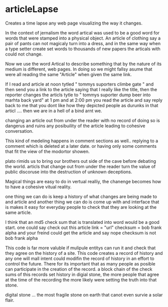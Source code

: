 # articleLapse
Creates a time lapse any web page visualizing the way it changes. 



In the context of jernalism the word artical was used to be a good word for 
words that were stamped into a physical object. An article of clothing say a pair of pants 
can not magicaly turn into a dress, and in the same way when a type setter create set words to thousands of new papers the articals with could not change. 

Now we use the word Artical to describe something that by the nature of its medium is different, 
web pages. In doing so we might fallsy asume that were all reading the same "Article" when given the same link. 

If I read and article at noon tytled " tommys suporters climbe gate " and then send you a link to the article 
saying that I really like the title, then the reporter changes the articls tytle to " tommys suporter dump beer into marhta back yard" at 1 pm  and at 2:00 pm you read the article and say reply back to me that you dont like how they depicted people as durunks in that articl .... then we are in a hell of a bind arnt we. 

changing an article out from under the reader with no record of doing so is dangerus and ruins any posibuility of 
the article leading to cohesive conversation.  

This kind of medeling happens in comment sections as well.. replying to a comment which is deleted at a later date. 
or having only some comments that fit the view of the modortor showen. 

plato rimids us to bring our brothers out side of the cave before debating the world. 
articls that change out from under the reader turn the value of public discoruse into the 
destruction of unknown deceptions. 

Magical things are easy to do in vertual realliy, the chanenge becomes how to have a cohesive vitual reality. 


one thing we can do is keep a history of what changes are being made to and article
and another thing we can do is come up with and interface that is makes it easy for everyday people to check that 
they are looking at the same article. 

I think that an md5 check sum that is translated into word would be a good start. 
one could say check out this article link = "url" checksum = bob frank alpha 
and your freind could get the article and say nope checksum is not bob frank alpha 

This code is far more valuble if mulipule entitys can run it and check that they agree on the history of a site. 
This code creates a record of history and any one will mall intent could modifin the record of history in an effort to control the future. 
There for its important that as many people as posible can participate in the creation of the record. 
a block chain of the check sums of this records set history in digial stone, the more people that agree at the time of the recording the more likely were setting the truth into that stone. 

digital stone ... the most fragile stone on earth that canot even survie a solar flair. 










